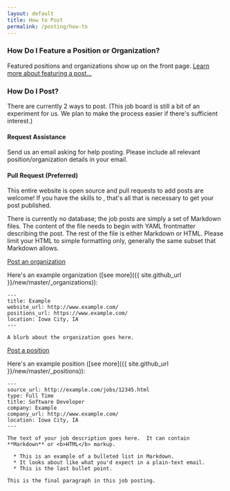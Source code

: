 ```yaml
---
layout: default
title: How to Post
permalink: /posting/how-to
---
```


### How Do I Feature a Position or Organization?

Featured positions and organizations show up on the front page.  [Learn more about featuring a post...](/feature/new)

### How Do I Post?

There are currently 2 ways to post.  (This job board is still a bit of an experiment for us.  We plan to make the process easier if there's sufficient interest.)

#### Request Assistance

<a class="mailto" data-email="am9ic0B0ZWNoY29ycmlkb3IuaW8=">Send us an email</a> asking for help posting.  Please include all relevant position/organization details in your email.

#### Pull Request (Preferred)

This entire website is open source and pull requests to add posts are welcome!  If you have the skills to , that's all that is necessary to get your post published.

There is currently no database; the job posts are simply a set of Markdown files.  The content of the file needs to begin with YAML frontmatter describing the post.  The rest of the file is either Markdown or HTML.  Please limit your HTML to simple formatting only, generally the same subset that Markdown allows.

<a href="{{ site.github_url }}/tree/master/_organizations/_?filename=my_organization.md" class="btn btn-primary btn-lg">
  Post an organization
</a>

Here's an example organization ([see more]({{ site.github_url }}/new/master/_organizations)):

    ---
    title: Example
    website_url: http://www.example.com/
    positions_url: https://www.example.com/
    location: Iowa City, IA
    ---

    A blurb about the organization goes here.
    
<a href="{{ site.github_url }}/tree/master/_positions/_?filename=my_position.md" class="btn btn-primary btn-lg">
  Post a position
</a>

Here's an example position ([see more]({{ site.github_url }}/new/master/_positions)):

    ---
    source_url: http://example.com/jobs/12345.html
    type: Full Time
    title: Software Developer
    company: Example
    company_url: http://www.example.com/
    location: Iowa City, IA
    ---

    The text of your job description goes here.  It can contain **Markdown** or <b>HTML</b> markup.

      * This is an example of a bulleted list in Markdown.
      * It looks about like what you'd expect in a plain-text email.
      * This is the last bullet point.

    This is the final paragraph in this job posting.


<script>
  (function () {
    var i, links, link, email;

    links = document.getElementsByClassName('mailto');

    for (i = 0; i < links.length; i++) {
      link = links[i];
      email = atob(link.getAttribute('data-email'));
      link.setAttribute('href', 'mailto:' + email);
    }
  }());
</script>
